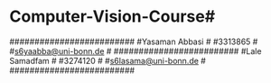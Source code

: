 # Computer-Vision-Course#
#########################
#Yasaman Abbasi         #
#3313865                #
#s6yaabba@uni-bonn.de   #
#########################
#Lale Samadfam          #
#3274120                #
#s6lasama@uni-bonn.de   #
#########################
